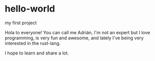 # hello-world
my first project

Hola to everyone!
You can call me Adrián, I'm not an expert but I love programming, is very
fun and awesome, and lately I've being very interested in the rust-lang.

I hope to learn and share a lot.
